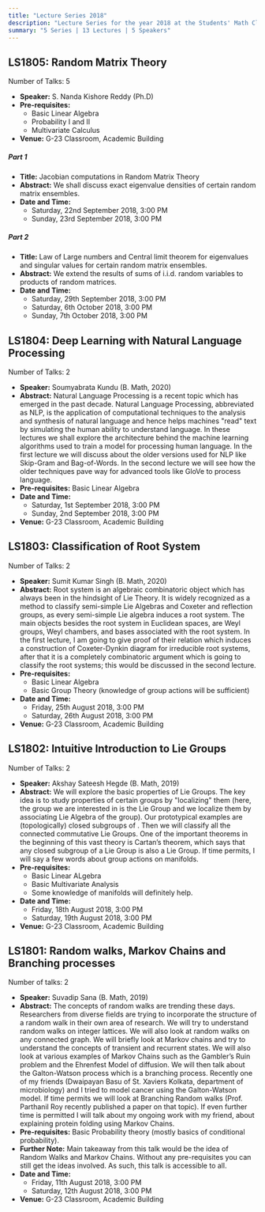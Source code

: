 ```yaml
---
title: "Lecture Series 2018"
description: "Lecture Series for the year 2018 at the Students' Math Club at Indian Statistical Institute, Bangalore."
summary: "5 Series | 13 Lectures | 5 Speakers"
---
```


## LS1805: Random Matrix Theory

Number of Talks: 5

- **Speaker:** S. Nanda Kishore Reddy (Ph.D)
- **Pre-requisites:**
  - Basic Linear Algebra
  - Probability I and II
  - Multivariate Calculus
- **Venue:** G-23 Classroom, Academic Building

##### Part 1

- **Title:** Jacobian computations in Random Matrix Theory
- **Abstract:** We shall discuss exact eigenvalue densities of certain random matrix ensembles.
- **Date and Time:**
  - Saturday, 22nd September 2018, 3:00 PM
  - Sunday, 23rd September 2018, 3:00 PM

##### Part 2

- **Title:** Law of Large numbers and Central limit theorem for eigenvalues and singular values for certain random matrix ensembles.
- **Abstract:** We extend the results of sums of i.i.d. random variables to products of random matrices.
- **Date and Time:**
  - Saturday, 29th September 2018, 3:00 PM
  - Saturday, 6th October 2018, 3:00 PM
  - Sunday, 7th October 2018, 3:00 PM

## LS1804: Deep Learning with Natural Language Processing

Number of Talks: 2

- **Speaker:** Soumyabrata Kundu (B. Math, 2020)
- **Abstract:** Natural Language Processing is a recent topic which has emerged in the past decade. Natural Language Processing, abbreviated as NLP, is the application of computational techniques to the analysis and synthesis of natural language and hence helps machines "read" text by simulating the human ability to understand language. In these lectures we shall explore the architecture behind the machine learning algorithms used to train a model for processing human language. In the first lecture we will discuss about the older versions used for NLP like Skip-Gram and Bag-of-Words. In the second lecture we will see how the older techniques pave way for advanced tools like GloVe to process language.
- **Pre-requisites:** Basic Linear Algebra
- **Date and Time:**
  - Saturday, 1st September 2018, 3:00 PM
  - Sunday, 2nd September 2018, 3:00 PM
- **Venue:** G-23 Classroom, Academic Building

## LS1803: Classification of Root System

Number of Talks: 2

- **Speaker:** Sumit Kumar Singh (B. Math, 2020)
- **Abstract:** Root system is an algebraic combinatoric object which has always been in the hindsight of Lie Theory. It is widely recognized as a method to classify semi-simple Lie Algebras and Coxeter and reflection groups, as every semi-simple Lie algebra induces a root system. The main objects besides the root system in Euclidean spaces, are Weyl groups, Weyl chambers, and bases associated with the root system. In the first lecture, I am going to give proof of their relation which induces a construction of Coxeter-Dynkin diagram for irreducible root systems, after that it is a completely combinatoric argument which is going to classify the root systems; this would be discussed in the second lecture.
- **Pre-requisites:**
  - Basic Linear Algebra
  - Basic Group Theory (knowledge of group actions will be sufficient)
- **Date and Time:**
  - Friday, 25th August 2018, 3:00 PM
  - Saturday, 26th August 2018, 3:00 PM
- **Venue:** G-23 Classroom, Academic Building

## LS1802: Intuitive Introduction to Lie Groups

Number of Talks: 2

- **Speaker:** Akshay Sateesh Hegde (B. Math, 2019)
- **Abstract:** We will explore the basic properties of Lie Groups. The key idea is to study properties of certain groups by "localizing" them (here, the group we are interested in is the Lie Group and we localize them by associating Lie Algebra of the group). Our prototypical examples are (topologically) closed subgroups of . Then we will classify all the connected commutative Lie Groups. One of the important theorems in the beginning of this vast theory is Cartan’s theorem, which says that any closed subgroup of a Lie Group is also a Lie Group. If time permits, I will say a few words about group actions on manifolds.
- **Pre-requisites:**
  - Basic Linear ALgebra
  - Basic Multivariate Analysis
  - Some knowledge of manifolds will definitely help.
- **Date and Time:**
  - Friday, 18th August 2018, 3:00 PM
  - Saturday, 19th August 2018, 3:00 PM
- **Venue:** G-23 Classroom, Academic Building

## LS1801: Random walks, Markov Chains and Branching processes

Number of talks: 2

- **Speaker:** Suvadip Sana (B. Math, 2019)
- **Abstract:** The concepts of random walks are trending these days. Researchers from diverse fields are trying to incorporate the structure of a random walk in their own area of research. We will try to understand random walks on integer lattices. We will also look at random walks on any connected graph. We will briefly look at Markov chains and try to understand the concepts of transient and recurrent states. We will also look at various examples of Markov Chains such as the Gambler’s Ruin problem and the Ehrenfest Model of diffusion. We will then talk about the Galton-Watson process which is a branching process. Recently one of my friends (Dwaipayan Basu of St. Xaviers Kolkata, department of microbiology) and I tried to model cancer using the Galton-Watson model. If time permits we will look at Branching Random walks (Prof. Parthanil Roy recently published a paper on that topic). If even further time is permitted I will talk about my ongoing work with my friend, about explaining protein folding using Markov Chains.
- **Pre-requisites:** Basic Probability theory (mostly basics of conditional probability).
- **Further Note:** Main takeaway from this talk would be the idea of Random Walks and Markov Chains. Without any pre-requisites you can still get the ideas involved. As such, this talk is accessible to all.
- **Date and Time:**
  - Friday, 11th August 2018, 3:00 PM
  - Saturday, 12th August 2018, 3:00 PM
- **Venue:** G-23 Classroom, Academic Building
